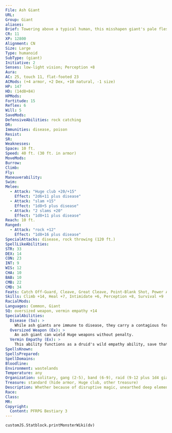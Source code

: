 ```yaml
---
File: Ash Giant
URL: 
Group: Giant
aliases: 
Brief: Towering above a typical human, this misshapen giant's pale flesh is covered in purulent sores and bulbous tumors.
CR: 11
XP: 12800
Alignment: CN
Size: Large
Type: humanoid
SubType: (giant)
Initiative: 2
Senses: low-light vision; Perception +8
Aura: 
AC: 25, touch 11, flat-footed 23
ACMods: (+4 armor, +2 Dex, +10 natural, -1 size)
HP: 147
HD: (14d8+84)
HPMods: 
Fortitude: 15
Reflex: 6
Will: 5
SaveMods: 
DefensiveAbilities: rock catching
DR: 
Immunities: disease, poison
Resist: 
SR: 
Weaknesses: 
Space: 10 ft.
Speed: 40 ft. (30 ft. in armor)
MoveMods: 
Burrow: 
Climb: 
Fly: 
Maneuverability: 
Swim: 
Melee: 
  - Attack: "Huge club +20/+15"
    Effect: "2d6+11 plus disease"
  - Attack: "slam +15"
    Effect: "1d8+5 plus disease"
  - Attack: "2 slams +20"
    Effect: "1d8+11 plus disease"
Reach: 10 ft.
Ranged: 
  - Attack: "rock +12"
    Effect: "1d8+16 plus disease"
SpecialAttacks: disease, rock throwing (120 ft.)
SpellLikeAbilities: 
STR: 33
DEX: 14
CON: 23
INT: 9
WIS: 12
CHA: 10
BAB: 10
CMB: 22
CMD: 34
Feats: Catch Off-Guard, Cleave, Great Cleave, Point-Blank Shot, Power Attack, Precise Shot, Self-Sufficient
Skills: Climb +14, Heal +7, Intimidate +6, Perception +8, Survival +9
RacialMods: 
Languages: Common, Giant
SQ: oversized weapon, vermin empathy +14
SpecialAbilities:
  Disease (Su): >
    While ash giants are immune to disease, they carry a contagious form of leprosy. Any creature struck by an ash giant's attacks is exposed to this virulent sickness.  Ash Leprosy: Injury; save Fort 23; onset 1 minute; frequency 1/day; effect 1d2 Con damage, 1d2 Cha drain; cure 2 consecutive saves. The save DC is Constitution-based.
  Oversized Weapon (Ex): >
    An ash giant can wield Huge weapons without penalty.
  Vermin Empathy (Ex): >
    This ability functions as a druid's wild empathy ability, save that it works only on vermin. An ash giant uses its Hit Dice (normally 14) as its effective druid level. Vermin are normally mindless, but this empathic communication imparts upon them a modicum of implanted intelligence, allowing the ash giant to train vermin and use them as guardians (although it does not grant them skills or feats).
SpellsKnown: 
SpellsPrepared: 
SpellDomains: 
Bloodline: 
Environment: wastelands
Temperature: any
Organization: solitary, gang (2-5), band (6-9), raid (9-12 plus 1d4 giant vermin), or tribe (13-30 plus 35% noncombatants, plus 1 barbarian or fighter chief of 6th-8th level and 6-8 giant vermin)
Treasure: standard (hide armor, Huge club, other treasure)
Description: Whether because of disruptive magic, unearthed deep elements, or alien technology that fell calamitously from the sky, ash giants are victims of their barren terrains. Yet they somehow survive and even thrive in these desperate lands. Ash giants have an uncanny ability to bond with the enormous and often mutated vermin they share the landscape with, and sometimes use the largest of these creatures as mounts.  Ash giants are brash and violent, and their humor is incredibly dark. Killing someone through a prank is just as funny as tripping a friend while on a hunt. While not inherently evil, lifetimes of being antagonized by other tribes have practically bred violence into their minds.  Ash giants are 10 feet tall and weigh 1,200 pounds.
Race: 
Class: 
MR: 
Copyright:
  Content: PFRPG Bestiary 3
---
```

```dataviewjs
customJS.Statblock.printMonsterWiki(dv)
```
